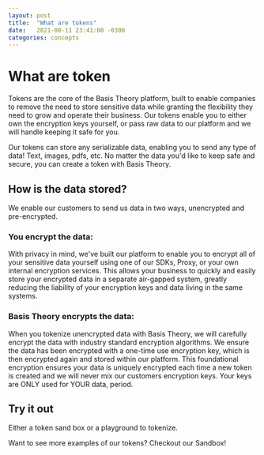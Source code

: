 ```yaml
---
layout: post
title:  "What are tokens"
date:   2021-08-11 23:41:00 -0300
categories: concepts
---
```

# What are token

Tokens are the core of the Basis Theory platform, built to enable companies to remove the need to store sensitive data while granting the flexibility they need to grow and operate their business. Our tokens enable you to either own the encryption keys yourself, or pass raw data to our platform and we will handle keeping it safe for you. 

Our tokens can store any serializable data, enabling you to send any type of data! Text, images, pdfs, etc. No matter the data you'd like to keep safe and secure, you can create a token with Basis Theory.

## How is the data stored?

We enable our customers to send us data in two ways, unencrypted and pre-encrypted. 

### You encrypt the data:

With privacy in mind, we've built our platform to enable you to encrypt all of your sensitive data yourself using one of our SDKs, Proxy, or your own internal encryption services. This allows your business to quickly and easily store your encrypted data in a separate air-gapped system, greatly reducing the liability of your encryption keys and data living in the same systems.

### Basis Theory encrypts the data:

When you tokenize unencrypted data with Basis Theory, we will carefully encrypt the data with industry standard encryption algorithms. We ensure the data has been encrypted with a one-time use encryption key, which is then encrypted again and stored within our platform. This foundational encryption ensures your data is uniquely encrypted each time a new token is created and we will never mix our customers encryption keys. Your keys are ONLY used for YOUR data, period. 

## Try it out

Either a token sand box or a playground to tokenize.

Want to see more examples of our tokens? Checkout our Sandbox!